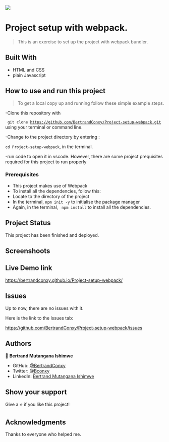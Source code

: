![](https://img.shields.io/badge/Microverse-blueviolet)

# Project setup with webpack.
>This is an exercise to set up the project with webpack bundler.


## Built With

- HTML and CSS 
- plain Javascript

## How to use and run this project
>To get a local copy up and running follow these simple example steps.

-Clone this repository with

<code> git clone https://github.com/BertrandConxy/Project-setup-webpack.git </code>
using your terminal or command line.

-Change to the project directory by entering :

<code>cd Project-setup-webpack</code>, in the terminal.

-run code to open it in vscode.
However, there are some project prequisites required for this project to run properly 
### Prerequisites
- This project makes use of Webpack
- To install all the dependencies, follow this:
- Locate to the directory of the project
- In the terminal, <code>npm init -y</code> to initialise the package manager
- Again, in the terminal, <code> npm install</code> to install all the dependencies.


## Project Status
This project has been  finished and deployed.

## Screenshoots


## Live Demo link
 https://bertrandconxy.github.io/Project-setup-webpack/

## Issues

Up to now, there are no issues with it.

Here is the link to the Issues tab:

https://github.com/BertrandConxy/Project-setup-webpack/issues

## Authors

👤 **Bertrand Mutangana Ishimwe**

- GitHub: [@BertrandConxy](https://github.com/BertrandConxy)
- Twitter: [@Bconxy](https://twitter.com/Bconxy)
- LinkedIn: [Bertrand Mutangana Ishimwe](https://www.linkedin.com/in/bertrand-mutangana-024905220/)

## Show your support

Give a ⭐️ if you like this project!

## Acknowledgments

Thanks to everyone who helped me.

